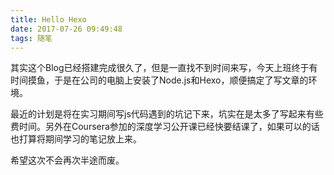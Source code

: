 ```yaml
---
title: Hello Hexo
date: 2017-07-26 09:49:48
tags: 随笔
---
```


其实这个Blog已经搭建完成很久了，但是一直找不到时间来写，今天上班终于有时间摸鱼，于是在公司的电脑上安装了Node.js和Hexo，顺便搞定了写文章的环境。

最近的计划是将在实习期间写js代码遇到的坑记下来，坑实在是太多了写起来有些费时间。另外在Coursera参加的深度学习公开课已经快要结课了，如果可以的话也打算将期间学习的笔记放上来。

希望这次不会再次半途而废。